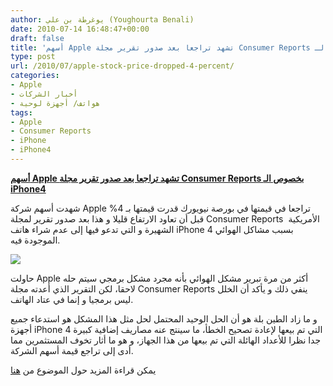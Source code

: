 ```yaml
---
author: يوغرطة بن علي (Youghourta Benali)
date: 2010-07-14 16:48:47+00:00
draft: false
title: 'أسهم Apple تشهد تراجعا بعد صدور تقرير مجلة Consumer Reports بخصوص الـ iPhone4  '
type: post
url: /2010/07/apple-stock-price-dropped-4-percent/
categories:
- Apple
- أخبار الشركات
- هواتف/ أجهزة لوحية
tags:
- Apple
- Consumer Reports
- iPhone
- iPhone4
---
```


**[أسهم Apple تشهد تراجعا بعد صدور تقرير مجلة Consumer Reports بخصوص الـ iPhone4](it-scoop.com/2010/07/Apple-stock-price-dropped-4-percent)**




شهدت أسهم شركة Apple تراجعا في قيمتها في بورصة نيويورك قدرت قيمتها بـ 4% قبل أن تعاود الارتفاع قليلا و هذا بعد صدور تقرير لمجلة Consumer Reports  الأمريكية الشهيرة و التي تدعو فيها إلى عدم شراء هاتف iPhone 4 بسبب مشاكل الهوائي الموجودة فيه.




[![](http://www.it-scoop.com/wp-content/uploads/2010/07/stock-broker-chart-down.jpg)
](it-scoop.com/2010/07/Apple-stock-price-dropped-4-percent)


حاولت Apple أكثر من مرة تبرير مشكل الهوائي بأنه مجرد مشكل برمجي سيتم حله لاحقا، لكن التقرير الذي أعدته مجلة Consumer Reports ينفي ذلك و يأكد أن الخلل ليس برمجيا و إنما في عتاد الهاتف.

و ما زاد الطين بلة هو أن الحل الوحيد المحتمل لحل مثل هذا المشكل هو استدعاء جميع أجهزة iPhone 4 التي تم بيعها لإعادة تصحيح الخطأ، ما سينتج عنه مصاريف إضافية كبيرة جدا نظرا للأعداد الهائلة التي تم بيعها من هذا الجهاز، و هو ما أثار تخوف المستثمرين مما أدى إلى تراجع قيمة أسهم الشركة.

يمكن قراءة المزيد حول الموضوع من [هنا](http://www.pcworld.com/article/201048/consumer_reports_blasts_apple_over_iphone_4_again.html?tk=hp_blg)
